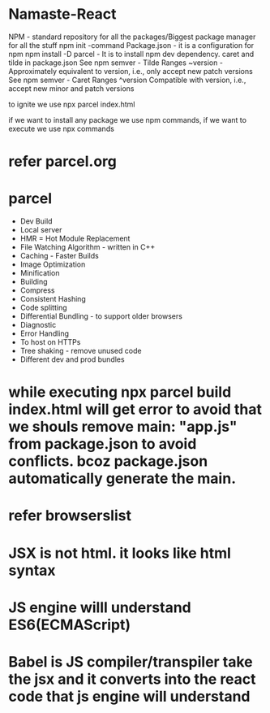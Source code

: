 # Namaste-React

NPM - standard repository for all the packages/Biggest package manager for all the stuff 
npm init -command
Package.json - it is a configuration for npm 
npm install -D parcel - It is to install npm dev dependency. 
caret and tilde in package.json
See npm semver - Tilde Ranges
~version - Approximately equivalent to version, i.e., only accept new patch versions
See npm semver - Caret Ranges
^version	Compatible with version, i.e., accept new minor and patch versions


to ignite we use npx parcel index.html

if we want to install any package we use npm commands, if we want to execute we use npx commands 

# refer parcel.org 
# parcel
- Dev Build
- Local server
- HMR = Hot Module Replacement
- File Watching Algorithm - written in C++
- Caching - Faster Builds 
- Image Optimization
- Minification
- Building 
- Compress
- Consistent Hashing 
- Code splitting
- Differential Bundling - to support older browsers
- Diagnostic
- Error Handling
- To host on HTTPs
- Tree shaking - remove unused code
- Different dev and prod bundles


# while executing npx parcel build index.html will get error to avoid that we shouls remove main: "app.js" from package.json to avoid conflicts. bcoz package.json automatically generate the main. 

# refer browserslist

# JSX is not html. it looks like html syntax

# JS engine willl understand ES6(ECMAScript)

# Babel is JS compiler/transpiler take the jsx and it converts into the react code that js engine will understand 